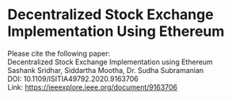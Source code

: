 # Decentralized Stock Exchange Implementation Using Ethereum

Please cite the following paper: <br/>
Decentralized Stock Exchange Implementation using Ethereum <br/>
Sashank Sridhar, Siddartha Mootha, Dr. Sudha Subramanian <br/>
DOI: 10.1109/ISITIA49792.2020.9163706 <br/>
Link: https://ieeexplore.ieee.org/document/9163706


